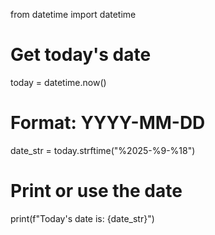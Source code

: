 from datetime import datetime

# Get today's date
today = datetime.now()

# Format: YYYY-MM-DD
date_str = today.strftime("%2025-%9-%18")

# Print or use the date
print(f"Today's date is: {date_str}")

